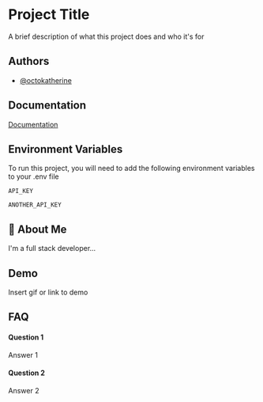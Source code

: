 
# Project Title

A brief description of what this project does and who it's for


## Authors

- [@octokatherine](https://www.github.com/octokatherine)


## Documentation

[Documentation](https://linktodocumentation)


## Environment Variables

To run this project, you will need to add the following environment variables to your .env file

`API_KEY`

`ANOTHER_API_KEY`


## 🚀 About Me
I'm a full stack developer...


## Demo

Insert gif or link to demo


## FAQ

#### Question 1

Answer 1

#### Question 2

Answer 2



